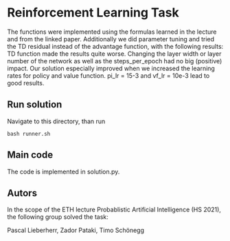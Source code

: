 # Reinforcement Learning Task

The functions were implemented using the formulas learned in the lecture and from the linked paper. Additionally we did parameter tuning and tried the TD residual instead of the advantage function, with the following results:
TD function made the results quite worse. Changing the layer width or layer number of the network as well as the steps_per_epoch had no big (positive) impact. Our solution especially improved when we increased the learning rates for policy and value function. pi_lr = 15-3 and vf_lr = 10e-3 lead to good results.

## Run solution
Navigate to this directory, than run

```
bash runner.sh
```

## Main code

The code is implemented in solution.py.

## Autors
In the scope of the ETH lecture Probablistic Artificial Intelligence (HS 2021), the following group solved the task:

Pascal Lieberherr, Zador Pataki, Timo Schönegg